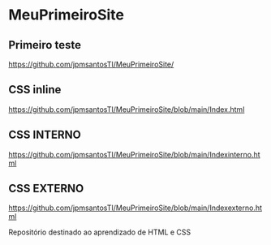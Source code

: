 # MeuPrimeiroSite

## Primeiro teste
https://github.com/jpmsantosTI/MeuPrimeiroSite/


## CSS inline
https://github.com/jpmsantosTI/MeuPrimeiroSite/blob/main/Index.html

## CSS INTERNO
https://github.com/jpmsantosTI/MeuPrimeiroSite/blob/main/Indexinterno.html

## CSS EXTERNO
https://github.com/jpmsantosTI/MeuPrimeiroSite/blob/main/Indexexterno.html

Repositório destinado ao aprendizado de HTML e CSS
